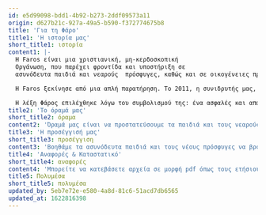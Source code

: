 ```yaml
---
id: e5d99098-bdd1-4b92-b273-2ddf09573a11
origin: d627b21c-927a-49a5-b590-f372774675b8
title: 'Για τη Φάρο'
title1: 'Η ιστορία μας'
short_title1: ιστορία
content1: |-
  H Faros είναι μια χριστιανική, μη-κερδοσκοπική
  Οργάνωση, που παρέχει φροντίδα και υποστήριξη σε
  ασυνόδευτα παιδιά και νεαρούς  πρόσφυγες, καθώς και σε οικογένειες προσφύγων με παιδιά στην Αθήνα. O επαγγελματισμός, η υπευθυνότητα και η διαφάνεια διέπουν το έργο μας. H Faros υποστηρίζεται από ιδιώτες, θεσμικούς φορείς-δωρητές, κοινωφελή ιδρύματα, καθώς και τοπικές αλλά και διεθνείς εκκλησιαστικές κοινότητες.

  H Faros ξεκίνησε από μια απλή παρατήρηση. Το 2011, η συνιδρυτής μας, Patricia Kirk, παρατήρησε ένα 14χρονο, ασυνόδευτο αγόρι Αφγανικής καταγωγής να κοιμάται μόνο του σε ένα από τα πάρκα της Αθήνας. «Το πρόσωπό του είχε μια άψυχη έκφραση. Ήταν εντελώς αόρατο», θυμάται. Η Patricia είχε ήδη περάσει αρκετούς μήνες πραγματοποιώντας ακαδημαϊκή έρευνα για την προστασία των ασυνόδευτων παιδιών στη νότια Ευρώπη και συνειδητοποιώντας ότι δεν υπήρχαν υπηρεσίες προστασίας για ασυνόδευτα παιδιά αποφάσισε να κινητοποιηθεί. Το 2014, ίδρυσε την Faros μαζί με τον Dan Biswas σε συνεργασία με τον τοπικό εταίρο της οργάνωσης, την Ευαγγελική Εκκλησία των Εξαρχείων και με την υποστήριξη της International Aid Services και των εκκλησιαστικών κοινοτήτων της Δανίας. 

  Η λέξη Φάρος επιλέχθηκε λόγω του συμβολισμού της: ένα ασφαλές και απάγκιο λιμάνι. «Όνειρό μας ήταν να δημιουργήσουμε ένα περιβάλλον φροντίδας και υποστήριξης από εξειδικευμένο προσωπικό. Θελήσαμε η Faros να είναι ο ασφαλής χώρος στον οποίο τα παιδιά πρόσφυγες θα μπορέσουν να ανακαλύψουν την αξία τους και να βρουν ελπίδα για το μέλλον», αναφέρει η Patricia.
title2: 'Το όραμά μας'
short_title2: όραμα
content2: 'Όραμά μας είναι να προστατεύσουμε τα παιδιά και τους νεαρούς πρόσφυγες, να τους βοηθήσουμε να αξιοποιήσουν πλήρως τις δυνατότητές τους και να τους καθοδηγήσουμε προς την κατεύθυνση ενός καλύτερου αύριο. Η συμπόνια, ο σεβασμός, η ενθάρρυνση, η φιλία και η ακεραιότητα είναι οι βασικές αξίες που μας ενώνουν και διαμορφώνουν την προσέγγισή μας για να βοηθήσουμε αυτά τα παιδιά.'
title3: 'Η προσέγγισή μας'
short_title3: προσέγγιση
content3: 'Βοηθάμε τα ασυνόδευτα παιδιά και τους νέους πρόσφυγες να βρουν ένα ασφαλές περιβάλλον, να ανακαλύψουν την αξία τους και να χτίσουν ένα μέλλον με προοπτικές. Δουλεύουμε ολιστικά και αναλαμβάνουμε την ευθύνη για κάθε παιδί και νέο πρόσφυγα, παρέχοντας εξατομικευμένη φροντίδα. Μέσα από αυτή μας την προσέγγιση, θέλουμε να δούμε κάθε ασυνόδευτο παιδί και νεαρό πρόσφυγα να ζουν με αξιοπρέπεια και ελπίδα, όντας εφοδιασμένοι με τις δυνατότητες για να συμβάλλουν θετικά στην κοινωνία.'
title4: 'Αναφορές & Καταστατικό'
short_title4: αναφορές
content4: 'Μπορείτε να κατεβάσετε αρχεία σε μορφή pdf όπως τους ετήσιους μας απολογισμούς, τον καταστατικό μας χάρτη, και άλλα:'
title5: Πολυμέσα
short_title5: πολυμέσα
updated_by: 5eb7e72e-e580-4a8d-81c6-51acd7db6565
updated_at: 1622816398
---
```

